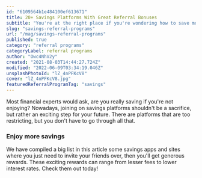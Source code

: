 ```yaml
---
id: "6109564b1e484100ef613671"
title: 20+ Savings Platforms With Great Referral Bonuses
subtitle: "You're at the right place if you're wondering how to save more."
slug: "savings-referral-programs"
url: "/mag/savings-referral-programs"
published: true
category: "referral programs"
categoryLabel: referral programs
author: "Owc4NhV2y"
created: "2021-08-03T14:44:27.724Z"
modified: "2022-06-09T03:34:19.046Z"
unsplashPhotoId: "lZ_4nPFKcV8"
cover: "lZ_4nPFKcV8.jpg"
featuredReferralProgramTag: "savings"
---
```

Most financial experts would ask, are you really saving if you're not enjoying? Nowadays, joining on savings platforms shouldn't be a sacrifice, but rather an exciting step for your future. There are platforms that are too restricting, but you don't have to go through all that.

### **Enjoy more savings**

We have compiled a big list in this article some savings apps and sites where you just need to invite your friends over, then you'll get generous rewards. These exciting rewards can range from lesser fees to lower interest rates. Check them out today!